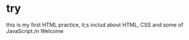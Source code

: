 # try
this is my first HTML practice, it;s includ about HTML, CSS and some of JavaScript./n
Welcome
